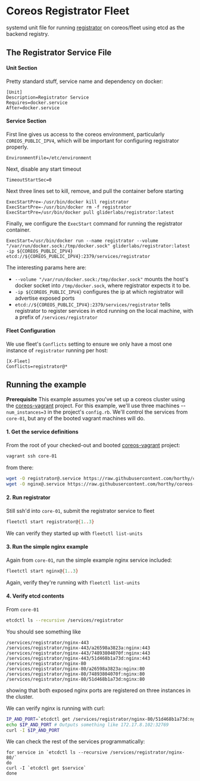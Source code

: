 Coreos Registrator Fleet
==========================

systemd unit file for running [registrator](https://github.com/gliderlabs/registrator) on coreos/fleet using etcd as the backend registry.


The Registrator Service File
----------------------------

#### Unit Section

Pretty standard stuff, service name and dependency on docker:

```
[Unit]
Description=Registrator Service
Requires=docker.service
After=docker.service
```

#### Service Section

First line gives us access to the coreos environment,
particularly `COREOS_PUBLIC_IPV4`, which will be important
for configuring registrator properly.

```
EnvironmentFile=/etc/environment
```

Next, disable any start timeout

```
TimeoutStartSec=0
```

Next three lines set to kill, remove, and pull the container before starting

```
ExecStartPre=-/usr/bin/docker kill registrator
ExecStartPre=-/usr/bin/docker rm -f registrator
ExecStartPre=/usr/bin/docker pull gliderlabs/registrator:latest
```

Finally, we configure the `ExecStart` command for running the registrator container.

```
ExecStart=/usr/bin/docker run --name registrator --volume "/var/run/docker.sock:/tmp/docker.sock" gliderlabs/registrator:latest -ip ${COREOS_PUBLIC_IPV4} etcd://${COREOS_PUBLIC_IPV4}:2379/services/registrator
```

The interesting params here are:

- `--volume "/var/run/docker.sock:/tmp/docker.sock"` mounts the host's docker socket into `/tmp/docker.sock`, where registrator expects it to be.
- `-ip ${COREOS_PUBLIC_IPV4}` configures the ip at which registrator will advertise exposed ports
- `etcd://${COREOS_PUBLIC_IPV4}:2379/services/registrator` tells registrator to register services in etcd running on the local machine, with a prefix of `/services/registrator`



#### Fleet Configuration

We use fleet's `Conflicts` setting to ensure
we only have a most one instance of `registrator` running per host:

```
[X-Fleet]
Conflicts=registrator@*
```


Running the example
---------------------

**Prerequisite** This example assumes you've set up a coreos cluster using the [coreos-vagrant](https://github.com/coreos/coreos-vagrant) project.
For this example, we'll use three machines -- `num_instances=3` in the project's `config.rb`. We'll control the services from `core-01`, but any
of the booted vagrant machines will do.

#### 1. Get the service definitions

From the root of your checked-out and booted [coreos-vagrant](https://github.com/coreos/coreos-vagrant) project:

```sh
vagrant ssh core-01
```

from there:

```sh
wget -O registrator@.service https://raw.githubusercontent.com/horthy/coreos-registrator-fleet/master/registrator@.service
wget -O nginx@.service https://raw.githubusercontent.com/horthy/coreos-registrator-fleet/master/nginx@.service
```


#### 2. Run registrator

Still ssh'd into `core-01`, submit the registrator service to fleet

```sh
fleetctl start registrator@{1..3}
```

We can verify they started up with `fleetctl list-units`

#### 3. Run the simple nginx example

Again from `core-01`, run the simple example nginx service included:

```sh
fleetctl start nginx@{1..3}
```

Again, verify they're running with `fleetctl list-units`

#### 4. Verify etcd contents

From `core-01`

```sh
etcdctl ls --recursive /services/registrator
```

You should see something like


```
/services/registrator/nginx-443
/services/registrator/nginx-443/a26598a3823a:nginx:443
/services/registrator/nginx-443/74893804070f:nginx:443
/services/registrator/nginx-443/51d468b1a73d:nginx:443
/services/registrator/nginx-80
/services/registrator/nginx-80/a26598a3823a:nginx:80
/services/registrator/nginx-80/74893804070f:nginx:80
/services/registrator/nginx-80/51d468b1a73d:nginx:80
```

showing that both exposed nginx ports are registered on three instances in the cluster.

We can verify nginx is running with curl:

```sh
IP_AND_PORT=`etcdctl get /services/registrator/nginx-80/51d468b1a73d:nginx:80`
echo $IP_AND_PORT # Outputs something like 172.17.8.102:32769
curl -I $IP_AND_PORT
```

We can check the rest of the services programmatically:

```
for service in `etcdctl ls --recursive /services/registrator/nginx-80/`
do
curl -I `etcdctl get $service`
done
```
